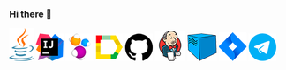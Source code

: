 ### Hi there 👋

![Java](https://github.com/vapolonov/vapolonov/blob/main/vasvap_java_logo.png)
![IntelliJ IDEA](https://github.com/vapolonov/vapolonov/blob/main/vasvap_idea_logo.png)
![SelenideJ IDEA](https://github.com/vapolonov/vapolonov/blob/main/vasvap_selenide_logo.png)
![Allure Reports](https://github.com/vapolonov/vapolonov/blob/main/vasvap_allure_logo.png)
![GitHub](https://github.com/vapolonov/vapolonov/blob/main/vasvap_github_logo.png)
![Jenkins](https://github.com/vapolonov/vapolonov/blob/main/vasvap_jenkins_logo.png)
![Selenoid](https://github.com/vapolonov/vapolonov/blob/main/vasvap_selenoid_logo.png)
![Jira](https://github.com/vapolonov/vapolonov/blob/main/vasvap_jira_logo.png)
![Telegram](https://github.com/vapolonov/vapolonov/blob/main/vasvap_telegram_logo.png)

<!--
**vapolonov/vapolonov** is a ✨ _special_ ✨ repository because its `README.md` (this file) appears on your GitHub profile.

Here are some ideas to get you started:

- 🔭 I’m currently working on ...
- 🌱 I’m currently learning ...
- 👯 I’m looking to collaborate on ...
- 🤔 I’m looking for help with ...
- 💬 Ask me about ...
- 📫 How to reach me: ...
- 😄 Pronouns: ...
- ⚡ Fun fact: ...
-->
